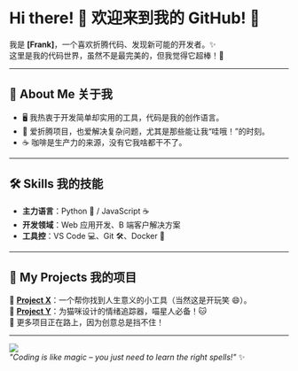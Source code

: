 # Hi there! 👋 欢迎来到我的 GitHub! 🚀  

我是 **[Frank]**，一个喜欢折腾代码、发现新可能的开发者。✨  
这里是我的代码世界，虽然不是最完美的，但我觉得它超棒！🎉  

---

## 🌟 About Me 关于我  

- 🖥️ 我热衷于开发简单却实用的工具，代码是我的创作语言。  
- 🎯 爱折腾项目，也爱解决复杂问题，尤其是那些能让我“哇哦！”的时刻。  
- ☕ 咖啡是生产力的来源，没有它我啥都干不了。  

---

## 🛠️ Skills 我的技能  

- **主力语言**：Python 🐍 / JavaScript ☕  
- **开发领域**：Web 应用开发、B 端客户解决方案  
- **工具控**：VS Code 💻、Git 🛠️、Docker 🐳  

---

## 🚀 My Projects 我的项目  

🔸 **[Project X](#)**：一个帮你找到人生意义的小工具（当然这是开玩笑 😄）。  
🔸 **[Project Y](#)**：为猫咪设计的情绪追踪器，喵星人必备！🐱  
🔸 更多项目正在路上，因为创意总是挡不住！  

---

![](https://media.giphy.com/media/3o7aD4xjKSVd0WLbPq/giphy.gif)  
*"Coding is like magic – you just need to learn the right spells!"* ✨  

